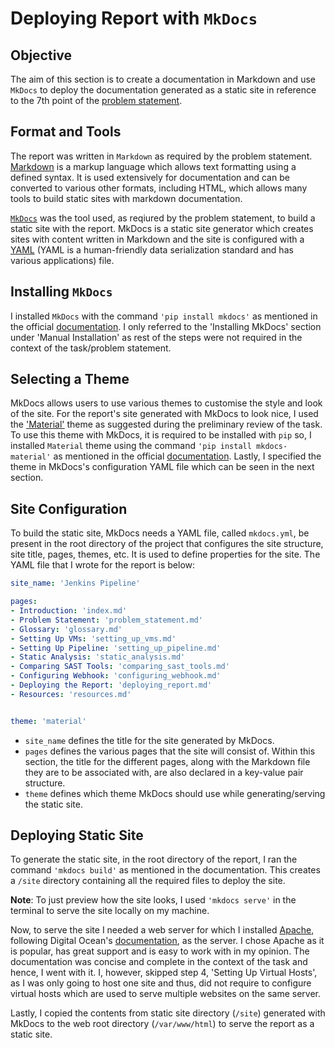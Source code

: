 # Deploying Report with `MkDocs`

## Objective

The aim of this section is to create a documentation in Markdown and use `MkDocs` to deploy the documentation generated as a static site in reference to the 7th point of the [problem statement](problem_statement.md).

## Format and Tools

The report was written in `Markdown` as required by the problem statement. [Markdown](https://en.wikipedia.org/wiki/Markdown) is a markup language which allows text formatting using a defined syntax. It is used extensively for documentation and can be converted to various other formats, including HTML, which allows many tools to build static sites with markdown documentation.

[`MkDocs`](https://www.mkdocs.org/) was the tool used, as reqiured by the problem statement, to build a static site with the report. MkDocs is a static site generator which creates sites with content written in Markdown and the site is configured with a [YAML](https://yaml.org/) (YAML is a human-friendly data serialization standard and has various applications) file.

## Installing `MkDocs`

I installed `MkDocs` with the command `'pip install mkdocs'` as mentioned in the official [documentation](https://www.mkdocs.org/#installation). I only referred to the 'Installing MkDocs' section under 'Manual Installation' as rest of the steps were not required in the context of the task/problem statement.

## Selecting a Theme

MkDocs allows users to use various themes to customise the style and look of the site. For the report's site generated with MkDocs to look nice, I used the ['Material'](https://squidfunk.github.io/mkdocs-material/) theme as suggested during the preliminary review of the task. To use this theme with MkDocs, it is required to be installed with `pip` so, I installed `Material` theme using the command `'pip install mkdocs-material'` as mentioned in the official [documentation](https://squidfunk.github.io/mkdocs-material/#quick-start). Lastly, I specified the theme in MkDocs's configuration YAML file which can be seen in the next section.

## Site Configuration

To build the static site, MkDocs needs a YAML file, called `mkdocs.yml`, be present in the root directory of the project that configures the site structure, site title, pages, themes, etc. It is used to define properties for the site. The YAML file that I wrote for the report is below:

```yaml
site_name: 'Jenkins Pipeline'

pages:
- Introduction: 'index.md'
- Problem Statement: 'problem_statement.md'
- Glossary: 'glossary.md'
- Setting Up VMs: 'setting_up_vms.md'
- Setting Up Pipeline: 'setting_up_pipeline.md'
- Static Analysis: 'static_analysis.md'
- Comparing SAST Tools: 'comparing_sast_tools.md'
- Configuring Webhook: 'configuring_webhook.md'
- Deploying the Report: 'deploying_report.md'
- Resources: 'resources.md'


theme: 'material'
```

* `site_name` defines the title for the site generated by MkDocs.
* `pages` defines the various pages that the site will consist of. Within this section, the title for the different pages, along with the Markdown file they are to be associated with, are also declared in a key-value pair structure.
* `theme` defines which theme MkDocs should use while generating/serving the static site.

## Deploying Static Site

To generate the static site, in the root directory of the report, I ran the command `'mkdocs build'` as mentioned in the documentation. This creates a `/site` directory containing all the required files to deploy the site.

**Note**: To just preview how the site looks, I used `'mkdocs serve'` in the terminal to serve the site locally on my machine.

Now, to serve the site I needed a web server for which I installed [Apache](https://httpd.apache.org/), following Digital Ocean's [documentation](https://www.digitalocean.com/community/tutorials/how-to-install-the-apache-web-server-on-ubuntu-18-04-quickstart#step-1-%E2%80%94-installing-apache), as the server. I chose Apache as it is popular, has great support and is easy to work with in my opinion. The documentation was concise and complete in the context of the task and hence, I went with it. I, however, skipped step 4, 'Setting Up Virtual Hosts', as I was only going to host one site and thus, did not require to configure virtual hosts which are used to serve multiple websites on the same server.

Lastly, I copied the contents from static site directory (`/site`) generated with MkDocs to the web root directory (`/var/www/html`) to serve the report as a static site.
